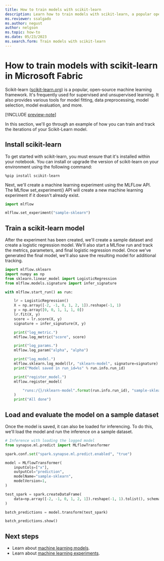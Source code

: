 ```yaml
---
title: How to train models with scikit-learn
description: Learn how to train models with scikit-learn, a popular open-source machine learning framework that's frequently used for supervised and unsupervised learning.
ms.reviewer: ssalgado
ms.author: negust
author: nelgson
ms.topic: how-to
ms.date: 05/23/2023
ms.search.form: Train models with scikit-learn
---
```


# How to train models with scikit-learn in Microsoft Fabric

Scikit-learn ([scikit-learn.org](https://scikit-learn.org)) is a popular, open-source machine learning framework. It's frequently used for supervised and unsupervised learning. It also provides various tools for model fitting, data preprocessing, model selection, model evaluation, and more.  

[!INCLUDE [preview-note](../includes/preview-note.md)]

In this section, we'll go through an example of how you can train and track the iterations of your Scikit-Learn model.

## Install scikit-learn

To get started with scikit-learn, you must ensure that it's installed within your notebook. You can install or upgrade the version of scikit-learn on your environment using the following command:

```shell
%pip install scikit-learn
```

Next, we'll create a machine learning experiment using the MLFLow API. The MLflow set_experiment() API will create a new machine learning experiment if it doesn't already exist.

```python
import mlflow

mlflow.set_experiment("sample-sklearn")
```

## Train a scikit-learn model

After the experiment has been created, we'll create a sample dataset and create a logistic regression model. We'll also start a MLflow run and track the metrics, parameters, and final logistic regression model. Once we've generated the final model, we'll also save the resulting model for additional tracking.

```python
import mlflow.sklearn
import numpy as np
from sklearn.linear_model import LogisticRegression
from mlflow.models.signature import infer_signature

with mlflow.start_run() as run:

    lr = LogisticRegression()
    X = np.array([-2, -1, 0, 1, 2, 1]).reshape(-1, 1)
    y = np.array([0, 0, 1, 1, 1, 0])
    lr.fit(X, y)
    score = lr.score(X, y)
    signature = infer_signature(X, y)

    print("log_metric.")
    mlflow.log_metric("score", score)

    print("log_params.")
    mlflow.log_param("alpha", "alpha")

    print("log_model.")
    mlflow.sklearn.log_model(lr, "sklearn-model", signature=signature)
    print("Model saved in run_id=%s" % run.info.run_id)

    print("register_model.")
    mlflow.register_model(

        "runs:/{}/sklearn-model".format(run.info.run_id), "sample-sklearn"
    )
    print("All done")
```

## Load and evaluate the model on a sample dataset

Once the model is saved, it can also be loaded for inferencing. To do this, we'll load the model and run the inference on a sample dataset.

```python
# Inference with loading the logged model
from synapse.ml.predict import MLflowTransformer

spark.conf.set("spark.synapse.ml.predict.enabled", "true")

model = MLflowTransformer(
    inputCols=["x"],
    outputCol="prediction",
    modelName="sample-sklearn",
    modelVersion=1,
)

test_spark = spark.createDataFrame(
    data=np.array([-2, -1, 0, 1, 2, 1]).reshape(-1, 1).tolist(), schema=["x"]
)

batch_predictions = model.transform(test_spark)

batch_predictions.show()
```

## Next steps

- Learn about [machine learning models](machine-learning-model.md).
- Learn about [machine learning experiments](machine-learning-experiment.md).
